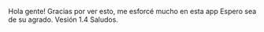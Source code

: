 Hola gente!
Gracias por ver esto, me esforcé mucho en esta app
Espero sea de su agrado.
Vesión 1.4
Saludos.
